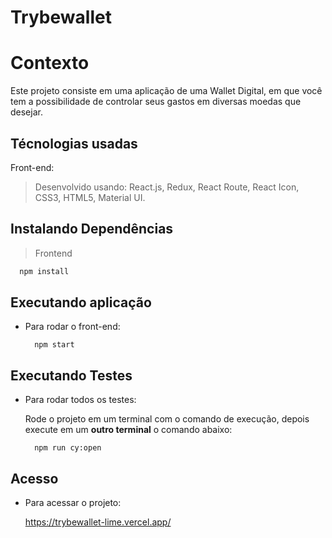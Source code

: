 # Trybewallet

# Contexto
Este projeto consiste em uma aplicação de uma Wallet Digital, em que você tem a possibilidade de controlar seus gastos em diversas moedas que desejar.

## Técnologias usadas

Front-end:
> Desenvolvido usando: React.js, Redux, React Route, React Icon, CSS3, HTML5, Material UI.

## Instalando Dependências

> Frontend
```bash
  npm install
``` 
## Executando aplicação

* Para rodar o front-end:

  ```
    npm start
  ```

## Executando Testes

* Para rodar todos os testes:
  
  Rode o projeto em um terminal com o comando de execução, depois execute em um __outro terminal__ o comando abaixo:
  ```
    npm run cy:open
  ```

## Acesso

* Para acessar o projeto:

  https://trybewallet-lime.vercel.app/
